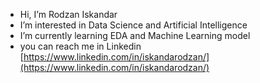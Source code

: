 - Hi, I’m Rodzan Iskandar
- I’m interested in Data Science and Artificial Intelligence
- I’m currently learning EDA and Machine Learning model
- you can reach me in Linkedin [https://www.linkedin.com/in/iskandarodzan/](https://www.linkedin.com/in/iskandarodzan/) 

<!---
RodzanIskandar/RodzanIskandar is a ✨ special ✨ repository because its `README.md` (this file) appears on your GitHub profile.
You can click the Preview link to take a look at your changes.
--->
